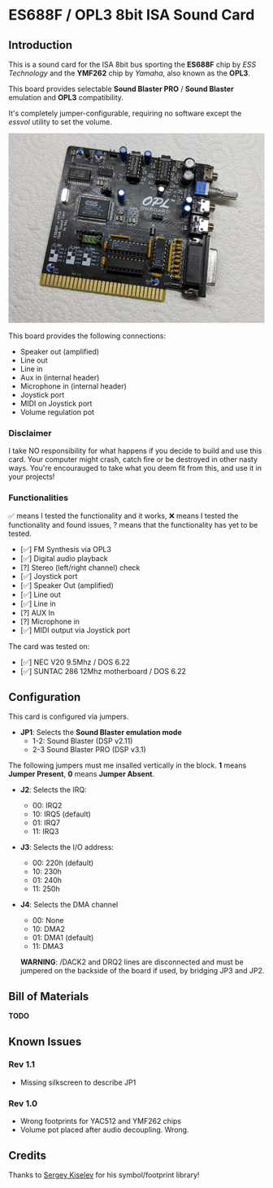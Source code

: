 # ES688F / OPL3 8bit ISA Sound Card

## Introduction

This is a sound card for the ISA 8bit bus sporting the **ES688F** chip by *ESS Technology* and the **YMF262** chip by *Yamaha*, also known as the **OPL3**.

This board provides selectable **Sound Blaster PRO** / **Sound Blaster** emulation and **OPL3** compatibility.

It's completely jumper-configurable, requiring no software except the *essvol* utility to set the volume.

![Rev. 1.1 Board](pics/rev_1.1_board.jpg)

This board provides the following connections:

* Speaker out (amplified)
* Line out
* Line in
* Aux in (internal header)
* Microphone in (internal header)
* Joystick port
* MIDI on Joystick port
* Volume regulation pot

### Disclaimer

I take NO responsibility for what happens if you decide to build and use this card. Your computer might crash, catch fire or be destroyed in other nasty ways.
You're encourauged to take what you deem fit from this, and use it in your projects!

### Functionalities

✅ means I tested the functionality and it works, ❌ means I tested the functionality and found issues, ? means that the functionality has yet to be tested.

* [✅] FM Synthesis via OPL3
* [✅] Digital audio playback
* [?] Stereo (left/right channel) check
* [✅] Joystick port
* [✅] Speaker Out (amplified)
* [✅] Line out
* [✅] Line in
* [?] AUX In
* [?] Microphone in
* [✅] MIDI output via Joystick port

The card was tested on:

* [✅] NEC V20 9.5Mhz / DOS 6.22
* [✅] SUNTAC 286 12Mhz motherboard / DOS 6.22

## Configuration

This card is configured via jumpers.

* **JP1**: Selects the **Sound Blaster emulation mode**
  * 1-2: Sound Blaster (DSP v2.11)
  * 2-3 Sound Blaster PRO (DSP v3.1)
  
The following jumpers must me insalled vertically in the block. **1** means **Jumper Present**, **0** means **Jumper Absent**.

* **J2**: Selects the IRQ:
  * 00: IRQ2
  * 10: IRQ5 (default)
  * 01: IRQ7
  * 11: IRQ3
* **J3**: Selects the I/O address:
  * 00: 220h (default)
  * 10: 230h
  * 01: 240h
  * 11: 250h
* **J4**: Selects the DMA channel
  * 00: None
  * 10: DMA2
  * 01: DMA1 (default)
  * 11: DMA3
  
  **WARNING**: /DACK2 and DRQ2 lines are disconnected and must be jumpered on the backside of the board if used, by bridging JP3 and JP2.

## Bill of Materials

**TODO**

## Known Issues

### Rev 1.1

* Missing silkscreen to describe JP1

### Rev 1.0

* Wrong footprints for YAC512 and YMF262 chips
* Volume pot placed after audio decoupling. Wrong.

## Credits

Thanks to [Sergey Kiselev](https://github.com/skiselev) for his symbol/footprint library!

